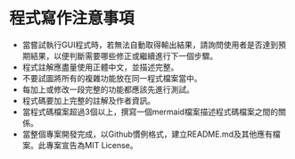 # 程式寫作注意事項

- 當嘗試執行GUI程式時，若無法自動取得輸出結果，請詢問使用者是否達到預期結果，以便判斷需要哪些修正或繼續進行下一個步驟。
- 程式註解應盡量使用正體中文，並描述完整。
- 不要試圖將所有的複雜功能放在同一程式檔案當中。
- 每加上或修改一段完整的功能都應該先進行測試。
- 程式碼要加上完整的註解及作者資訊。
- 當程式碼檔案超過3個以上，撰寫一個mermaid檔案描述程式碼檔案之間的關係。
- 當整個專案開發完成，以Github慣例格式，建立README.md及其他應有檔案。此專案宣告為MIT License。